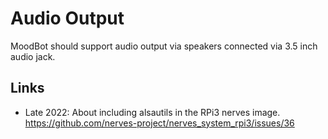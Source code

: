 # Audio Output

MoodBot should support audio output via speakers connected via 3.5 inch audio jack.

## Links

- Late 2022: About including alsautils in the RPi3 nerves image.
  <https://github.com/nerves-project/nerves_system_rpi3/issues/36>

